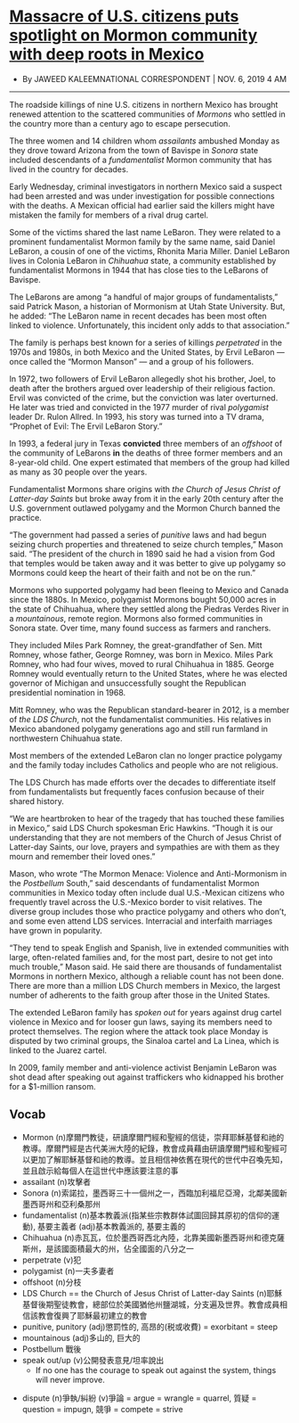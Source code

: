 # [Massacre of U.S. citizens puts spotlight on Mormon community with deep roots in Mexico](https://www.latimes.com/world-nation/story/2019-11-06/mormons-mexico-lebaron-fundamentalist-history)
- By JAWEED KALEEMNATIONAL CORRESPONDENT | NOV. 6, 2019 4 AM
---------------------------------------------------------------------------------------------------------------------
The roadside killings of nine U.S. citizens in northern Mexico has brought renewed attention to the scattered communities of *Mormons* who settled in the country more than a century ago to escape persecution.

The three women and 14 children whom *assailants* ambushed Monday as they drove toward Arizona from the town of Bavispe in *Sonora* state included descendants of a *fundamentalist* Mormon community that has lived in the country for decades.

Early Wednesday, criminal investigators in northern Mexico said a suspect had been arrested and was under investigation for possible connections with the deaths. A Mexican official had earlier said the killers might have mistaken the family for members of a rival drug cartel.

Some of the victims shared the last name LeBaron. They were related to a prominent fundamentalist Mormon family by the same name, said Daniel LeBaron, a cousin of one of the victims, Rhonita Maria Miller. Daniel LeBaron lives in Colonia LeBaron in *Chihuahua* state, a community established by fundamentalist Mormons in 1944 that has close ties to the LeBarons of Bavispe.

The LeBarons are among “a handful of major groups of fundamentalists,” said Patrick Mason, a historian of Mormonism at Utah State University. But, he added: “The LeBaron name in recent decades has been most often linked to violence. Unfortunately, this incident only adds to that association.”

The family is perhaps best known for a series of killings *perpetrated* in the 1970s and 1980s, in both Mexico and the United States, by Ervil LeBaron — once called the “Mormon Manson” — and a group of his followers.

In 1972, two followers of Ervil LeBaron allegedly shot his brother, Joel, to death after the brothers argued over leadership of their religious faction. Ervil was convicted of the crime, but the conviction was later overturned. He later was tried and convicted in the 1977 murder of rival *polygamist* leader Dr. Rulon Allred. In 1993, his story was turned into a TV drama, “Prophet of Evil: The Ervil LeBaron Story.”

In 1993, a federal jury in Texas __convicted__ three members of an *offshoot* of the community of LeBarons __in__ the deaths of three former members and an 8-year-old child. One expert estimated that members of the group had killed as many as 30 people over the years.

Fundamentalist Mormons share origins with *the Church of Jesus Christ of Latter-day Saints* but broke away from it in the early 20th century after the U.S. government outlawed polygamy and the Mormon Church banned the practice.

“The government had passed a series of *punitive* laws and had begun seizing church properties and threatened to seize church temples,” Mason said. “The president of the church in 1890 said he had a vision from God that temples would be taken away and it was better to give up polygamy so Mormons could keep the heart of their faith and not be on the run.”

Mormons who supported polygamy had been fleeing to Mexico and Canada since the 1880s. In Mexico, polygamist Mormons bought 50,000 acres in the state of Chihuahua, where they settled along the Piedras Verdes River in a *mountainous*, remote region. Mormons also formed communities in Sonora state. Over time, many found success as farmers and ranchers.

They included Miles Park Romney, the great-grandfather of Sen. Mitt Romney, whose father, George Romney, was born in Mexico. Miles Park Romney, who had four wives, moved to rural Chihuahua in 1885. George Romney would eventually return to the United States, where he was elected governor of Michigan and unsuccessfully sought the Republican presidential nomination in 1968.

Mitt Romney, who was the Republican standard-bearer in 2012, is a member of *the LDS Church*, not the fundamentalist communities. His relatives in Mexico abandoned polygamy generations ago and still run farmland in northwestern Chihuahua state.

Most members of the extended LeBaron clan no longer practice polygamy and the family today includes Catholics and people who are not religious.

The LDS Church has made efforts over the decades to differentiate itself from fundamentalists but frequently faces confusion because of their shared history.

“We are heartbroken to hear of the tragedy that has touched these families in Mexico,” said LDS Church spokesman Eric Hawkins. “Though it is our understanding that they are not members of the Church of Jesus Christ of Latter-day Saints, our love, prayers and sympathies are with them as they mourn and remember their loved ones.”

Mason, who wrote “The Mormon Menace: Violence and Anti-Mormonism in the *Postbellum* South,” said descendants of fundamentalist Mormon communities in Mexico today often include dual U.S.-Mexican citizens who frequently travel across the U.S.-Mexico border to visit relatives. The diverse group includes those who practice polygamy and others who don’t, and some even attend LDS services. Interracial and interfaith marriages have grown in popularity.

“They tend to speak English and Spanish, live in extended communities with large, often-related families and, for the most part, desire to not get into much trouble,” Mason said. He said there are thousands of fundamentalist Mormons in northern Mexico, although a reliable count has not been done. There are more than a million LDS Church members in Mexico, the largest number of adherents to the faith group after those in the United States.

The extended LeBaron family has *spoken out* for years against drug cartel violence in Mexico and for looser gun laws, saying its members need to protect themselves. The region where the attack took place Monday is disputed by two criminal groups, the Sinaloa cartel and La Linea, which is linked to the Juarez cartel.

In 2009, family member and anti-violence activist Benjamin LeBaron was shot dead after speaking out against traffickers who kidnapped his brother for a $1-million ransom.

## Vocab
- Mormon (n)摩爾門教徒，研讀摩爾門經和聖經的信徒，崇拜耶穌基督和祂的教導。摩爾門經是古代美洲大陸的紀錄，教會成員藉由研讀摩爾門經和聖經可以更加了解耶穌基督和祂的教導。並且相信神依舊在現代的世代中召喚先知，並且啟示給每個人在這世代中應該要注意的事
- assailant (n)攻擊者
- Sonora (n)索諾拉，墨西哥三十一個州之一，西臨加利福尼亞灣，北鄰美國新墨西哥州和亞利桑那州
- fundamentalist (n)基本教義派(指某些宗教群体試圖回歸其原初的信仰的運動), 基要主義者 (adj)基本教義派的, 基要主義的
- Chihuahua (n)赤瓦瓦，位於墨西哥西北內陸，北靠美國新墨西哥州和德克薩斯州，是該國面積最大的州，佔全國面的八分之一
- perpetrate (v)犯
- polygamist (n)一夫多妻者
- offshoot (n)分枝
- LDS Church == the Church of Jesus Christ of Latter-day Saints (n)耶穌基督後期聖徒教會，總部位於美國猶他州鹽湖城，分支遍及世界。教會成員相信該教會復興了耶穌最初建立的教會
- punitive, punitory (adj)懲罰性的, 高昂的(税或收費) = exorbitant = steep
- mountainous (adj)多山的, 巨大的
- Postbellum 戰後
- speak out/up (v)公開發表意見/坦率說出
	- If no one has the courage to speak out against the system, things will never improve.
+ dispute (n)爭執/糾紛 (v)爭論 = argue = wrangle = quarrel, 質疑 = question = impugn, 競爭 = compete = strive 